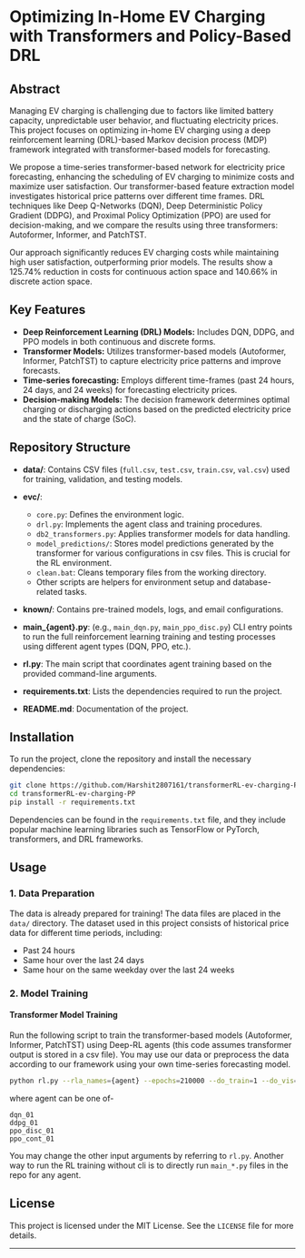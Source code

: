 # Optimizing In-Home EV Charging with Transformers and Policy-Based DRL

## Abstract

Managing EV charging is challenging due to factors like limited battery capacity, unpredictable user behavior, and fluctuating electricity prices. This project focuses on optimizing in-home EV charging using a deep reinforcement learning (DRL)-based Markov decision process (MDP) framework integrated with transformer-based models for forecasting.

We propose a time-series transformer-based network for electricity price forecasting, enhancing the scheduling of EV charging to minimize costs and maximize user satisfaction. Our transformer-based feature extraction model investigates historical price patterns over different time frames. DRL techniques like Deep Q-Networks (DQN), Deep Deterministic Policy Gradient (DDPG), and Proximal Policy Optimization (PPO) are used for decision-making, and we compare the results using three transformers: Autoformer, Informer, and PatchTST.

Our approach significantly reduces EV charging costs while maintaining high user satisfaction, outperforming prior models. The results show a 125.74% reduction in costs for continuous action space and 140.66% in discrete action space.

## Key Features

- **Deep Reinforcement Learning (DRL) Models:** Includes DQN, DDPG, and PPO models in both continuous and discrete forms.
- **Transformer Models:** Utilizes transformer-based models (Autoformer, Informer, PatchTST) to capture electricity price patterns and improve forecasts.
- **Time-series forecasting:** Employs different time-frames (past 24 hours, 24 days, and 24 weeks) for forecasting electricity prices.
- **Decision-making Models:** The decision framework determines optimal charging or discharging actions based on the predicted electricity price and the state of charge (SoC).

## Repository Structure

- **data/**: Contains CSV files (`full.csv`, `test.csv`, `train.csv`, `val.csv`) used for training, validation, and testing models. 
  
- **evc/**: 
  - `core.py`: Defines the environment logic.
  - `drl.py`: Implements the agent class and training procedures.
  - `db2_transformers.py`: Applies transformer models for data handling.
  - `model_predictions/`: Stores model predictions generated by the transformer for various configurations in csv files. This is crucial for the RL environment. 
  - `clean.bat`: Cleans temporary files from the working directory.
  - Other scripts are helpers for environment setup and database-related tasks.

- **known/**: Contains pre-trained models, logs, and email configurations.
  
- **main_{agent}.py**: (e.g., `main_dqn.py`, `main_ppo_disc.py`) CLI entry points to run the full reinforcement learning training and testing processes using different agent types (DQN, PPO, etc.).

- **rl.py**: The main script that coordinates agent training based on the provided command-line arguments.

- **requirements.txt**: Lists the dependencies required to run the project.

- **README.md**: Documentation of the project.


## Installation

To run the project, clone the repository and install the necessary dependencies:

```bash
git clone https://github.com/Harshit2807161/transformerRL-ev-charging-PP.git
cd transformerRL-ev-charging-PP
pip install -r requirements.txt
```

Dependencies can be found in the `requirements.txt` file, and they include popular machine learning libraries such as TensorFlow or PyTorch, transformers, and DRL frameworks.

## Usage

### 1. Data Preparation
The data is already prepared for training! 
The data files are placed in the `data/` directory. The dataset used in this project consists of historical price data for different time periods, including:

- Past 24 hours
- Same hour over the last 24 days
- Same hour on the same weekday over the last 24 weeks

### 2. Model Training

#### Transformer Model Training
Run the following script to train the transformer-based models (Autoformer, Informer, PatchTST) using Deep-RL agents (this code assumes transformer output is stored in a csv file). You may use our data or preprocess the data according to our framework using your own time-series forecasting model.

```bash
python rl.py --rla_names={agent} --epochs=210000 --do_train=1 --do_vis=1
```

where agent can be one of- 
```
dqn_01
ddpg_01
ppo_disc_01
ppo_cont_01
```

You may change the other input arguments by referring to `rl.py`. Another way to run the RL training without cli is to directly run `main_*.py` files in the repo for any agent. 

## License

This project is licensed under the MIT License. See the `LICENSE` file for more details.

---
